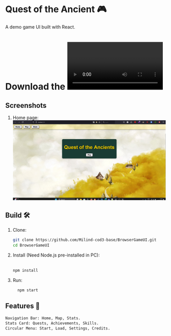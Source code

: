 # Quest of the Ancient 🎮

A demo game UI built with React.

# Download the ![Demo Video](https://github.com/Milind-cod3-base/BrowserGameUI/raw/master/resources/video/demo.mkv)

## Screenshots

1. Home page:
	![home](resources/images/home1.png)


## Build 🛠️

1. Clone:  
   ```bash
   git clone https://github.com/Milind-cod3-base/BrowserGameUI.git
   cd BrowserGameUI
   ```
   
2. Install (Need Node.js pre-installed in PC):
	```bash

	npm install
	```

3. Run:
	```bash
	  npm start
	```
## Features 🌟
	Navigation Bar: Home, Map, Stats.
	Stats Card: Quests, Achievements, Skills.
	Circular Menu: Start, Load, Settings, Credits.